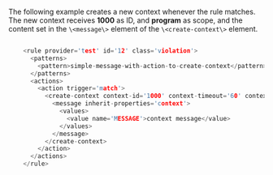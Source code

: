 ---
---
<!-- DISCLAIMER: This file is based on the syslog-ng Open Source Edition documentation https://github.com/balabit/syslog-ng-ose-guides/commit/2f4a52ee61d1ea9ad27cb4f3168b95408fddfdf2 and is used under the terms of The syslog-ng Open Source Edition Documentation License. The file has been modified by Axoflow. -->
The following example creates a new context whenever the rule matches. The new context receives **1000** as ID, and **program** as scope, and the content set in the `\<message\>` element of the `\<create-context\>` element.

```c

    <rule provider='test' id='12' class='violation'>
      <patterns>
        <pattern>simple-message-with-action-to-create-context</pattern>
      </patterns>
      <actions>
        <action trigger='match'>
          <create-context context-id='1000' context-timeout='60' context-scope='program'>
            <message inherit-properties='context'>
              <values>
                <value name='MESSAGE'>context message</value>
              </values>
            </message>
          </create-context>
        </action>
      </actions>
    </rule>

```
